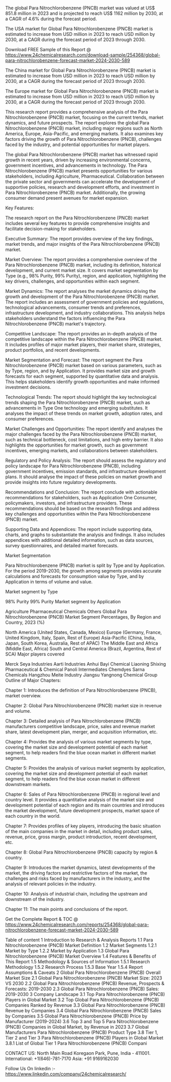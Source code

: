 The global Para Nitrochlorobenzene (PNCB) market was valued at US$ 851.8 million in 2023 and is projected to reach US$ 1162 million by 2030, at a CAGR of 4.6% during the forecast period.

The USA market for Global Para Nitrochlorobenzene (PNCB)  market is estimated to increase from USD million in 2023 to reach USD million by 2030, at a CAGR during the forecast period of 2023 through 2030.

Download FREE Sample of this Report @ https://www.24chemicalresearch.com/download-sample/254368/global-para-nitrochlorobenzene-forecast-market-2024-2030-589

The China market for Global Para Nitrochlorobenzene (PNCB)  market is estimated to increase from USD million in 2023 to reach USD million by 2030, at a CAGR during the forecast period of 2023 through 2030.

The Europe market for Global Para Nitrochlorobenzene (PNCB)  market is estimated to increase from USD million in 2023 to reach USD million by 2030, at a CAGR during the forecast period of 2023 through 2030.

This research report provides a comprehensive analysis of the Para Nitrochlorobenzene (PNCB) market, focusing on the current trends, market dynamics, and future prospects. The report explores the global Para Nitrochlorobenzene (PNCB) market, including major regions such as North America, Europe, Asia-Pacific, and emerging markets. It also examines key factors driving the growth of Para Nitrochlorobenzene (PNCB), challenges faced by the industry, and potential opportunities for market players.

The global Para Nitrochlorobenzene (PNCB) market has witnessed rapid growth in recent years, driven by increasing environmental concerns, government incentives, and advancements in technology. The Para Nitrochlorobenzene (PNCB) market presents opportunities for various stakeholders, including Agriculture, Pharmaceutical. Collaboration between the private sector and governments can accelerate the development of supportive policies, research and development efforts, and investment in Para Nitrochlorobenzene (PNCB) market. Additionally, the growing consumer demand present avenues for market expansion.

Key Features:

The research report on the Para Nitrochlorobenzene (PNCB) market includes several key features to provide comprehensive insights and facilitate decision-making for stakeholders.

Executive Summary: The report provides overview of the key findings, market trends, and major insights of the Para Nitrochlorobenzene (PNCB) market.

Market Overview: The report provides a comprehensive overview of the Para Nitrochlorobenzene (PNCB) market, including its definition, historical development, and current market size. It covers market segmentation by Type (e.g., 98% Purity, 99% Purity), region, and application, highlighting the key drivers, challenges, and opportunities within each segment.

Market Dynamics: The report analyses the market dynamics driving the growth and development of the Para Nitrochlorobenzene (PNCB) market. The report includes an assessment of government policies and regulations, technological advancements, consumer trends and preferences, infrastructure development, and industry collaborations. This analysis helps stakeholders understand the factors influencing the Para Nitrochlorobenzene (PNCB) market's trajectory.

Competitive Landscape: The report provides an in-depth analysis of the competitive landscape within the Para Nitrochlorobenzene (PNCB) market. It includes profiles of major market players, their market share, strategies, product portfolios, and recent developments.

Market Segmentation and Forecast: The report segment the Para Nitrochlorobenzene (PNCB) market based on various parameters, such as by Type, region, and by Application. It provides market size and growth forecasts for each segment, supported by quantitative data and analysis. This helps stakeholders identify growth opportunities and make informed investment decisions.

Technological Trends: The report should highlight the key technological trends shaping the Para Nitrochlorobenzene (PNCB) market, such as advancements in Type One technology and emerging substitutes. It analyses the impact of these trends on market growth, adoption rates, and consumer preferences.

Market Challenges and Opportunities: The report identify and analyses the major challenges faced by the Para Nitrochlorobenzene (PNCB) market, such as technical bottleneck, cost limitations, and high entry barrier. It also highlights the opportunities for market growth, such as government incentives, emerging markets, and collaborations between stakeholders.

Regulatory and Policy Analysis: The report should assess the regulatory and policy landscape for Para Nitrochlorobenzene (PNCB), including government incentives, emission standards, and infrastructure development plans. It should analyse the impact of these policies on market growth and provide insights into future regulatory developments.

Recommendations and Conclusion: The report conclude with actionable recommendations for stakeholders, such as Application One Consumer, policymakers, investors, and infrastructure providers. These recommendations should be based on the research findings and address key challenges and opportunities within the Para Nitrochlorobenzene (PNCB) market.

Supporting Data and Appendices: The report include supporting data, charts, and graphs to substantiate the analysis and findings. It also includes appendices with additional detailed information, such as data sources, survey questionnaires, and detailed market forecasts.

Market Segmentation

Para Nitrochlorobenzene (PNCB) market is split by Type and by Application. For the period 2019-2030, the growth among segments provides accurate calculations and forecasts for consumption value by Type, and by Application in terms of volume and value.

Market segment by Type

98% Purity
99% Purity
Market segment by Application

Agriculture
Pharmaceutical
Chemicals
Others
Global Para Nitrochlorobenzene (PNCB) Market Segment Percentages, By Region and Country, 2023 (%)

North America (United States, Canada, Mexico)
Europe (Germany, France, United Kingdom, Italy, Spain, Rest of Europe)
Asia-Pacific (China, India, Japan, South Korea, Australia, Rest of APAC)
The Middle East and Africa (Middle East, Africa)
South and Central America (Brazil, Argentina, Rest of SCA)
Major players covered

Merck
Seya Industries
Aarti Industries
Anhui Bayi Chemical
Liaoning Shixing Pharmaceutical & Chemical
Panoli Intermediates
Chemdyes
Sarna Chemicals
Hangzhou Meite Industry
Jiangsu Yangnong Chemical Group
Outline of Major Chapters:

Chapter 1: Introduces the definition of Para Nitrochlorobenzene (PNCB), market overview.

Chapter 2: Global Para Nitrochlorobenzene (PNCB) market size in revenue and volume.

Chapter 3: Detailed analysis of Para Nitrochlorobenzene (PNCB) manufacturers competitive landscape, price, sales and revenue market share, latest development plan, merger, and acquisition information, etc.

Chapter 4: Provides the analysis of various market segments by type, covering the market size and development potential of each market segment, to help readers find the blue ocean market in different market segments.

Chapter 5: Provides the analysis of various market segments by application, covering the market size and development potential of each market segment, to help readers find the blue ocean market in different downstream markets.

Chapter 6: Sales of Para Nitrochlorobenzene (PNCB) in regional level and country level. It provides a quantitative analysis of the market size and development potential of each region and its main countries and introduces the market development, future development prospects, market space of each country in the world.

Chapter 7: Provides profiles of key players, introducing the basic situation of the main companies in the market in detail, including product sales, revenue, price, gross margin, product introduction, recent development, etc.

Chapter 8: Global Para Nitrochlorobenzene (PNCB) capacity by region & country.

Chapter 9: Introduces the market dynamics, latest developments of the market, the driving factors and restrictive factors of the market, the challenges and risks faced by manufacturers in the industry, and the analysis of relevant policies in the industry.

Chapter 10: Analysis of industrial chain, including the upstream and downstream of the industry.

Chapter 11: The main points and conclusions of the report.

Get the Complete Report & TOC @ https://www.24chemicalresearch.com/reports/254368/global-para-nitrochlorobenzene-forecast-market-2024-2030-589

Table of content
1 Introduction to Research & Analysis Reports
1.1 Para Nitrochlorobenzene (PNCB) Market Definition
1.2 Market Segments
1.2.1 Market by Type
1.2.2 Market by Application
1.3 Global Para Nitrochlorobenzene (PNCB) Market Overview
1.4 Features & Benefits of This Report
1.5 Methodology & Sources of Information
1.5.1 Research Methodology
1.5.2 Research Process
1.5.3 Base Year
1.5.4 Report Assumptions & Caveats
2 Global Para Nitrochlorobenzene (PNCB) Overall Market Size
2.1 Global Para Nitrochlorobenzene (PNCB) Market Size: 2023 VS 2030
2.2 Global Para Nitrochlorobenzene (PNCB) Revenue, Prospects & Forecasts: 2019-2030
2.3 Global Para Nitrochlorobenzene (PNCB) Sales: 2019-2030
3 Company Landscape
3.1 Top Para Nitrochlorobenzene (PNCB) Players in Global Market
3.2 Top Global Para Nitrochlorobenzene (PNCB) Companies Ranked by Revenue
3.3 Global Para Nitrochlorobenzene (PNCB) Revenue by Companies
3.4 Global Para Nitrochlorobenzene (PNCB) Sales by Companies
3.5 Global Para Nitrochlorobenzene (PNCB) Price by Manufacturer (2019-2024)
3.6 Top 3 and Top 5 Para Nitrochlorobenzene (PNCB) Companies in Global Market, by Revenue in 2023
3.7 Global Manufacturers Para Nitrochlorobenzene (PNCB) Product Type
3.8 Tier 1, Tier 2 and Tier 3 Para Nitrochlorobenzene (PNCB) Players in Global Market
3.8.1 List of Global Tier 1 Para Nitrochlorobenzene (PNCB) Compani

CONTACT US:
North Main Road Koregaon Park, Pune, India - 411001.
International: +1(646)-781-7170
Asia: +91 9169162030

Follow Us On linkedin :- https://www.linkedin.com/company/24chemicalresearch/
